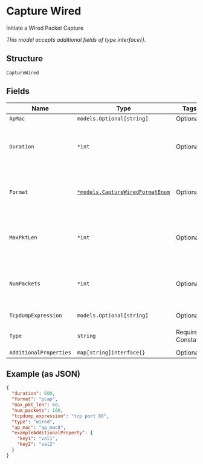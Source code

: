 
# Capture Wired

Initiate a Wired Packet Capture

*This model accepts additional fields of type interface{}.*

## Structure

`CaptureWired`

## Fields

| Name | Type | Tags | Description |
|  --- | --- | --- | --- |
| `ApMac` | `models.Optional[string]` | Optional | - |
| `Duration` | `*int` | Optional | Duration of the capture, in seconds<br>**Default**: `600`<br>**Constraints**: `<= 86400` |
| `Format` | [`*models.CaptureWiredFormatEnum`](../../doc/models/capture-wired-format-enum.md) | Optional | pcap format. enum: `pcap`, `stream`<br>**Default**: `"pcap"` |
| `MaxPktLen` | `*int` | Optional | Max_len of each packet to capture<br>**Default**: `128`<br>**Constraints**: `<= 2048` |
| `NumPackets` | `*int` | Optional | Number of packets to capture, 0 for unlimited<br>**Default**: `1024` |
| `TcpdumpExpression` | `models.Optional[string]` | Optional | tcpdump expression |
| `Type` | `string` | Required, Constant | enum: `wired`<br>**Value**: `"wired"` |
| `AdditionalProperties` | `map[string]interface{}` | Optional | - |

## Example (as JSON)

```json
{
  "duration": 600,
  "format": "pcap",
  "max_pkt_len": 68,
  "num_packets": 100,
  "tcpdump_expression": "tcp port 80",
  "type": "wired",
  "ap_mac": "ap_mac8",
  "exampleAdditionalProperty": {
    "key1": "val1",
    "key2": "val2"
  }
}
```


